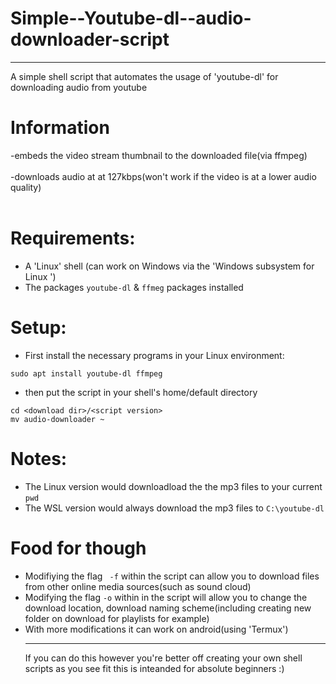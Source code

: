 # Simple--Youtube-dl--audio-downloader-script
<hr>

A simple shell script that automates the usage of 'youtube-dl' for downloading audio from youtube<br>
# Information<br>
-embeds the video stream thumbnail to the downloaded file(via ffmpeg)<br><br>
-downloads audio at at 127kbps(won't work if the video is at a lower audio quality)<br>
<br>
# Requirements:<br>

 - A 'Linux' shell (can work on Windows via the 'Windows subsystem for Linux ')
 - The packages ```youtube-dl``` & ```ffmeg``` packages installed

 
 # Setup:
- First install the necessary programs in your Linux environment:
```
sudo apt install youtube-dl ffmpeg
```
- then put the script in your shell's home/default directory <br>
```
cd <download dir>/<script version>
mv audio-downloader ~
```
# Notes:
- The Linux version would downloadload the the mp3 files to your current ```pwd```
- The WSL version would always download the mp3 files to ```C:\youtube-dl```

# Food for though
- Modifiying the flag ``` -f``` within the script can allow you to download files from other online media sources(such as sound cloud)
- Modifying the flag ```-o``` within in the script will allow you to change the download location, download naming scheme(including creating new folder on download for playlists for example)
- With more modifications it can work on android(using 'Termux')<hr>If you can do this however you're better off creating your own shell scripts as you see fit this is inteanded for absolute beginners :)
